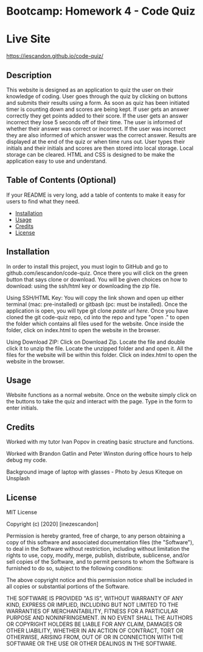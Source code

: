 # Bootcamp: Homework 4 - Code Quiz


# Live Site
https://iescandon.github.io/code-quiz/


## Description 

This website is designed as an application to quiz the user on their knowledge of coding. User goes through the quiz by clicking on buttons and submits their results using a form. As soon as quiz has been initiated timer is counting down and scores are being kept. If user gets an answer correctly they get points added to their score. If the user gets an answer incorrect they lose 5 seconds off of their time. The user is informed of whether their answer was correct or incorrect. If the user was incorrect they are also informed of which answer was the correct answer. Results are displayed at the end of the quiz or when time runs out. User types their initials and their initials and scores are then stored into local storage. Local storage can be cleared. HTML and CSS is designed to be make the application easy to use and understand.


## Table of Contents (Optional)

If your README is very long, add a table of contents to make it easy for users to find what they need.

* [Installation](#installation)
* [Usage](#usage)
* [Credits](#credits)
* [License](#license)


## Installation

In order to install this project, you must login to GitHub and go to github.com/iescandon/code-quiz. Once there you will click on the green button that says clone or download. You will be given choices on how to download: using the ssh/html key or downloading the zip file.

Using SSH/HTML Key:
You will copy the link shown and open up either terminal (mac: pre-installed) or gitbash (pc: must be installed). Once the application is open, you will type git clone _paste url here_. Once you have cloned the git code-quiz repo, cd into the repo and type "open ." to open the folder which contains all files used for the website. Once inside the folder, click on index.html to open the website in the browser.

Using Download ZIP:
Click on Download Zip. Locate the file and double click it to unzip the file. Locate the unzipped folder and and open it. All the files for the website will be within this folder. Click on index.html to open the website in the browser.


## Usage 

Website functions as a normal website. Once on the website simply click on the buttons to take the quiz and interact with the page. Type in the form to enter initials.


## Credits

Worked with my tutor Ivan Popov in creating basic structure and functions.

Worked with Brandon Gatlin and Peter Winston during office hours to help debug my code.

Background image of laptop with glasses -
Photo by Jesus Kiteque on Unsplash


## License

MIT License

Copyright (c) [2020] [inezescandon]

Permission is hereby granted, free of charge, to any person obtaining a copy
of this software and associated documentation files (the "Software"), to deal
in the Software without restriction, including without limitation the rights
to use, copy, modify, merge, publish, distribute, sublicense, and/or sell
copies of the Software, and to permit persons to whom the Software is
furnished to do so, subject to the following conditions:

The above copyright notice and this permission notice shall be included in all
copies or substantial portions of the Software.

THE SOFTWARE IS PROVIDED "AS IS", WITHOUT WARRANTY OF ANY KIND, EXPRESS OR
IMPLIED, INCLUDING BUT NOT LIMITED TO THE WARRANTIES OF MERCHANTABILITY,
FITNESS FOR A PARTICULAR PURPOSE AND NONINFRINGEMENT. IN NO EVENT SHALL THE
AUTHORS OR COPYRIGHT HOLDERS BE LIABLE FOR ANY CLAIM, DAMAGES OR OTHER
LIABILITY, WHETHER IN AN ACTION OF CONTRACT, TORT OR OTHERWISE, ARISING FROM,
OUT OF OR IN CONNECTION WITH THE SOFTWARE OR THE USE OR OTHER DEALINGS IN THE
SOFTWARE.